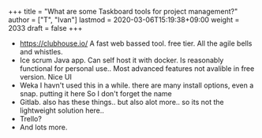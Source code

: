 +++
title = "What are some Taskboard tools for project management?"
author = ["T", "Ivan"]
lastmod = 2020-03-06T15:19:38+09:00
weight = 2033
draft = false
+++

-   <https://clubhouse.io/>
    A fast web bassed tool. free tier. All the agile bells and
    whistles.
-   Ice scrum
    Java app. Can self host it with docker. Is reasonably functional
    for personal use.. Most advanced features not avalible in free
    version. Nice UI
-   Weka
    I havn't used this in a while. there are many install options,
    even a snap. putting it here So I don't forget the name
-   Gitlab. also has these things.. but also alot more.. so its not
    the lightweight solution here..
-   Trello?
-   And lots more.
